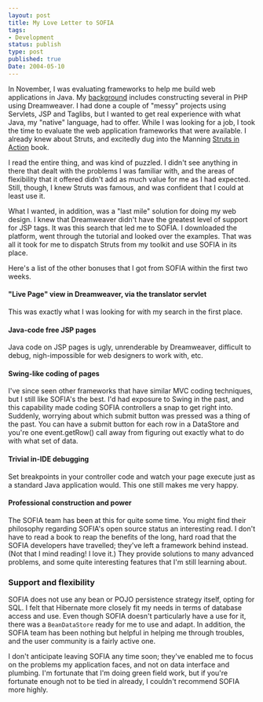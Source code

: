 ```yaml
---
layout: post
title: My Love Letter to SOFIA
tags:
- Development
status: publish
type: post
published: true
Date: 2004-05-10
---
```

In November, I was evaluating frameworks to help me build web applications in Java.  My <a href="../2004-04-11-my-background">background</a> includes constructing several in <span class="caps">PHP</span> using Dreamweaver.  I had done a couple of "messy" projects using Servlets, <span class="caps">JSP</span> and Taglibs, but I wanted to get real experience with what Java, my "native" language, had to offer.  While I was looking for a job, I took the time to evaluate the web application frameworks that were available.  I already knew about Struts, and excitedly dug into the Manning [Struts in Action](https://www.manning.com/books/struts-in-action) book.</p>

I read the entire thing, and was kind of puzzled.  I didn't see anything in there that dealt with the problems I was familiar with, and the areas of flexibility that it offered didn't add as much value for me as I had expected.  Still, though, I knew Struts was famous, and was confident that I could at least use it.

What I wanted, in addition, was a "last mile" solution for doing my web design.  I knew that Dreamweaver didn't have the greatest level of support for <span class="caps">JSP</span> tags.  It was this search that led me to <span class="caps">SOFIA</span>.  I downloaded the platform, went through the tutorial and looked over the examples.  That was all it took for me to dispatch Struts from my toolkit and use <span class="caps">SOFIA</span> in its place.

Here's a list of the other bonuses that I got from <span class="caps">SOFIA</span> within the first two weeks.

#### "Live Page" view in Dreamweaver, via the translator servlet

This was exactly what I was looking for with my search in the first place.

#### Java-code free <span class="caps">JSP</span> pages

Java code on <span class="caps">JSP</span> pages is ugly, unrenderable by Dreamweaver, difficult to debug, nigh-impossible for web designers to work with, etc.

#### Swing-like coding of pages

I've since seen other frameworks that have similar <span class="caps">MVC</span> coding techniques, but I still like <span class="caps">SOFIA</span>'s the best.  I'd had exposure to Swing in the past, and this capability made coding <span class="caps">SOFIA</span> controllers a snap to get right into.  Suddenly, worrying about which submit button was pressed was a thing of the past.  You can have a submit button for each row in a DataStore and you're one event.getRow() call away from figuring out exactly what to do with what set of data.

#### Trivial in-IDE debugging

Set breakpoints in your controller code and watch your page execute just as a standard Java application would.  This one still makes me very happy.

#### Professional construction and power

The <span class="caps">SOFIA</span> team has been at this for quite some time.  You might find their philosophy regarding <span class="caps">SOFIA</span>'s open source status an interesting read.  I don't have to read a book to reap the benefits of the long, hard road that the <span class="caps">SOFIA</span> developers have travelled; they've left a framework behind instead.  (Not that I mind reading!  I love it.)  They provide solutions to many advanced problems, and some quite interesting features that I'm still learning about.

### Support and flexibility

<span class="caps">SOFIA</span> does not use any bean or <span class="caps">POJO</span> persistence strategy itself, opting for <span class="caps">SQL</span>.  I felt that Hibernate more closely fit my needs in terms of database access and use.  Even though <span class="caps">SOFIA</span> doesn't particularly have a use for it, there was a `BeanDataStore` ready for me to use and adapt.  In addition, the <span class="caps">SOFIA</span> team has been nothing but helpful in helping me through troubles, and the user community is a fairly active one.

I don't anticipate leaving <span class="caps">SOFIA</span> any time soon;  they've enabled me to focus on the problems my application faces, and not on data interface and plumbing.  I'm fortunate that I'm doing green field work, but if you're fortunate enough not to be tied in already, I couldn't recommend <span class="caps">SOFIA</span> more highly.
